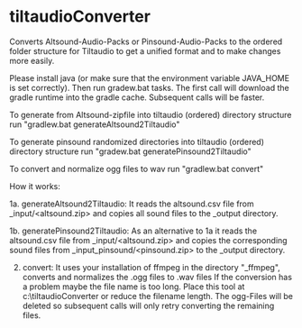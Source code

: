 # tiltaudioConverter
Converts Altsound-Audio-Packs or Pinsound-Audio-Packs to the ordered folder structure for Tiltaudio to get a unified format and to make changes more easily.

Please install java (or make sure that the environment variable JAVA_HOME is set correctly). Then run gradew.bat tasks.
The first call will download the gradle runtime into the gradle cache. Subsequent calls will be faster.

To generate from Altsound-zipfile into tiltaudio (ordered) directory structure run "gradlew.bat generateAltsound2Tiltaudio"

To generate pinsound randomized directories into tiltaudio (ordered) directory structure run "gradew.bat generatePinsound2Tiltaudio"

To convert and normalize ogg files to wav run "gradlew.bat convert"

How it works:

1a. generateAltsound2Tiltaudio:
It reads the altsound.csv file from _input/<altsound.zip> and copies all sound files to the _output directory.

1b. generatePinsound2Tiltaudio:
As an alternative to 1a it reads the altsound.csv file from _input/<altsound.zip> and copies the corresponding sound files from _input_pinsound/<pinsound.zip> to the _output directory.

2. convert:
It uses your installation of ffmpeg in the directory "_ffmpeg", converts and normalizes the .ogg files to .wav files
If the conversion has a problem maybe the file name is too long. Place this tool at c:\tiltaudioConverter or reduce the filename length. The ogg-Files will be deleted so subsequent calls will only retry converting the remaining files.
